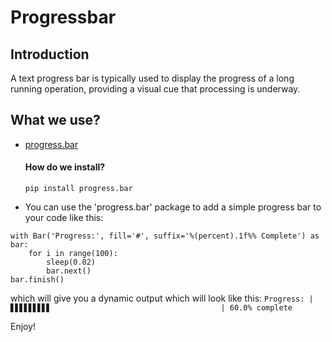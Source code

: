 # Progressbar
## Introduction
A text progress bar is typically used to display the progress of a long running operation, providing a visual cue that processing is underway.
## What we use?
* [progress.bar](https://www.example.com)
    #### How do we install?
      pip install progress.bar
* You can use the 'progress.bar' package to add a simple progress bar to your code like this:
```
with Bar('Progress:', fill='#', suffix='%(percent).1f%% Complete') as bar:
    for i in range(100):
        sleep(0.02)
        bar.next()
bar.finish()
```
which will give you a dynamic output which will look like this:
 `Progress: |▋▋▋▋▋▋▋▋▋                                      | 60.0% complete` 


Enjoy!

